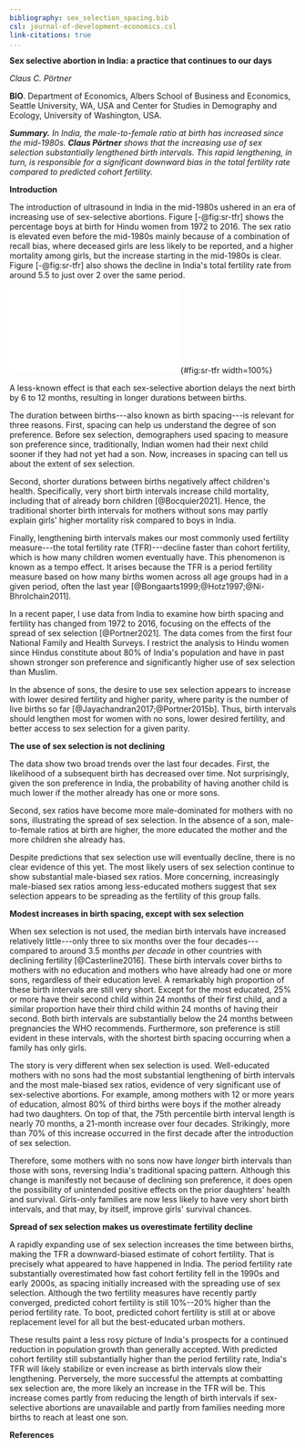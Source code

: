 ```yaml
---
bibliography: sex_selection_spacing.bib
csl: journal-of-development-economics.csl
link-citations: true
...
```



**Sex selective abortion in India: a practice that continues to our
days**

*Claus C. Pörtner*

**BIO**. Department of Economics, Albers School of Business and
Economics, Seattle University, WA, USA and Center for Studies in
Demography and Ecology, University of Washington, USA.

***Summary.** In India, the male-to-female ratio at birth has increased
since the mid-1980s. 
**Claus Pörtner** shows that the increasing use of sex selection 
substantially lengthened birth intervals. 
This rapid lengthening, in turn, is responsible for a
significant downward bias in the total fertility rate compared to
predicted cohort fertility.*

**Introduction**

The introduction of ultrasound in India in the mid-1980s ushered in an
era of increasing use of sex-selective abortions. 
Figure [-@fig:sr-tfr] shows the percentage boys at birth for
Hindu women from 1972 to 2016.
The sex ratio is elevated even before the mid-1980s mainly 
because of a combination of recall bias, where deceased girls are 
less likely to be reported, and a higher mortality among girls,
but the increase starting in the mid-1980s is clear.
Figure [-@fig:sr-tfr] also shows the decline in India's total fertility 
rate from around 5.5 to just over 2 over the same period.

![Sex Ratio and Total Fertility Rate in India](../figures/niussp_sr_tfr.pdf){#fig:sr-tfr width=100%}


A less-known effect is that each sex-selective abortion delays the next birth by 6 to
12 months, resulting in longer durations between births.

The duration between births---also known as birth spacing---is relevant
for three reasons. First, spacing can help us understand the degree of
son preference. Before sex selection, demographers used spacing to
measure son preference since, traditionally, Indian women had their next
child sooner if they had not yet had a son. Now, increases in spacing
can tell us about the extent of sex selection.

Second, shorter durations between births negatively affect children's
health. Specifically, very short birth intervals increase child
mortality, including that of already born children [@Bocquier2021].
Hence, the traditional shorter birth intervals for mothers without sons
may partly explain girls' higher mortality risk compared to boys in
India.

Finally, lengthening birth intervals makes our most commonly used
fertility measure---the total fertility rate (TFR)---decline faster than
cohort fertility, which is how many children women eventually have. This
phenomenon is known as a tempo effect. It arises because the TFR is a
period fertility measure based on how many births women across all age
groups had in a given period, often the last year 
[@Bongaarts1999;@Hotz1997;@Ni-Bhrolchain2011].

In a recent paper, I use data from India to examine how birth spacing 
and fertility has changed from 1972 to 2016, focusing on the 
effects of the spread of sex selection [@Portner2021].
The data comes from the first four National Family and Health Surveys.
I restrict the analysis to Hindu women since Hindus constitute about 80% 
of India's population and have in past shown stronger son preference
and significantly higher use of sex selection than Muslim.

In the absence of sons, the desire to use sex selection appears to 
increase with lower desired
fertility and higher parity, where parity is the number of live births
so far [@Jayachandran2017;@Portner2015b]. 
Thus, birth intervals should lengthen most for women with no sons, 
lower desired fertility, and better access to sex selection for a given 
parity.

**The use of sex selection is not declining**

The data show two broad trends over the last four decades. First, the
likelihood of a subsequent birth has decreased over time. Not
surprisingly, given the son preference in India, the probability of
having another child is much lower if the mother already has one or more
sons.

Second, sex ratios have become more male-dominated for mothers with no
sons, illustrating the spread of sex selection. In the absence of a son,
male-to-female ratios at birth are higher, the more educated the mother
and the more children she already has.

Despite predictions that sex selection use will eventually decline,
there is no clear evidence of this yet. The most likely users of sex
selection continue to show substantial male-biased sex ratios. More
concerning, increasingly male-biased sex ratios among less-educated
mothers suggest that sex selection appears to be spreading as the
fertility of this group falls.

**Modest increases in birth spacing, except with sex selection**

When sex selection is not used, the median birth intervals have
increased relatively little---only three to six months over the four
decades---compared to around 3.5 months *per decade* in other countries
with declining fertility [@Casterline2016]. 
These birth intervals cover births to mothers with no education and mothers 
who have already had one or more sons, regardless of their education level. 
A remarkably high proportion of these birth intervals are still very short. 
Except for the most educated, 25% or more have their second child within
24 months of their first child, and a similar proportion have their third 
child within 24 months of having their second.
Both birth intervals are substantially below the 24 months between 
pregnancies the WHO recommends. 
Furthermore, son preference is still evident in these intervals, with 
the shortest birth spacing occurring when a family has only girls.

The story is very different when sex selection is used. 
Well-educated mothers with no sons had the most substantial lengthening 
of birth intervals and the most male-biased sex ratios, evidence of very
significant use of sex-selective abortions. For example, among mothers
with 12 or more years of education, almost 80% of third births were boys
if the mother already had two daughters. On top of that, the 75th
percentile birth interval length is nearly 70 months, a 21-month
increase over four decades. Strikingly, more than 70% of this increase
occurred in the first decade after the introduction of sex selection.

Therefore, some mothers with no sons now have *longer* birth intervals
than those with sons, reversing India's traditional spacing pattern.
Although this change is manifestly not because of declining son
preference, it does open the possibility of unintended positive effects
on the prior daughters' health and survival. Girls-only families are now
less likely to have very short birth intervals, and that may, by itself,
improve girls' survival chances.

**Spread of sex selection makes us overestimate fertility decline**

A rapidly expanding use of sex selection increases the time between
births, making the TFR a downward-biased estimate of cohort fertility.
That is precisely what appeared to have happened in India. The period
fertility rate substantially overestimated how fast cohort fertility
fell in the 1990s and early 2000s, as spacing initially increased with
the spreading use of sex selection. Although the two fertility measures
have recently partly converged, predicted cohort fertility is still
10%--20% higher than the period fertility rate. To boot, predicted
cohort fertility is still at or above replacement level for all but the
best-educated urban mothers.

These results paint a less rosy picture of India's prospects for a
continued reduction in population growth than generally accepted. With
predicted cohort fertility still substantially higher than the period
fertility rate, India's TFR will likely stabilize or even increase as
birth intervals slow their lengthening. Perversely, the more successful
the attempts at combatting sex selection are, the more likely an
increase in the TFR will be. This increase comes partly from reducing
the length of birth intervals if sex-selective abortions are unavailable
and partly from families needing more births to reach at least one son.

**References**

